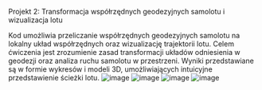 Projekt 2: Transformacja współrzędnych geodezyjnych samolotu i wizualizacja lotu

Kod umożliwia przeliczanie współrzędnych geodezyjnych samolotu na lokalny układ współrzędnych oraz wizualizację trajektorii lotu. Celem ćwiczenia jest zrozumienie zasad transformacji układów odniesienia w geodezji oraz analiza ruchu samolotu w przestrzeni. Wyniki przedstawiane są w formie wykresów i modeli 3D, umożliwiających intuicyjne przedstawienie ścieżki lotu.
![image](https://github.com/user-attachments/assets/d9276e77-47a3-4c9f-9e48-09d42da5c14b)
![image](https://github.com/user-attachments/assets/b02574e0-e651-4e1c-ad7c-dc7d69885cd3)
![image](https://github.com/user-attachments/assets/1e994e93-d12f-412d-9427-dd945fa6f216)
![image](https://github.com/user-attachments/assets/75ccb3dc-e1f9-4928-8790-3c9366ba3f6b)











